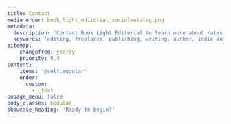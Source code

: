 ```yaml
---
title: Contact
media_order: book_light_editorial_socialmetatag.png
metadata:
  description: 'Contact Book Light Editorial to learn more about rates, editing services, and our schedule. We can help you write you best book, all you have to do is send us a message.'
  keywords: 'editing, freelance, publishing, writing, author, indie author, editor, self-publishing, developmental editing, copyediting, manuscript, contact'
sitemap:
	changefreq: yearly
	priority: 0.4
content:
    items: '@self.modular'
    order:
      custom:
        - _text
onpage_menu: false
body_classes: modular
showcase_heading: 'Ready to begin?'
---
```


